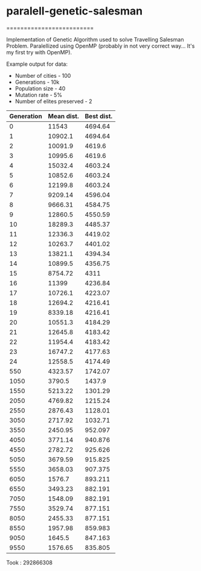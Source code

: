 # paralell-genetic-salesman #
=========================

Implementation of Genetic Algorithm used to solve Travelling Salesman Problem.
Paralellized using OpenMP (probably in not very correct way... It's my first try with OpenMP).

Example output for data:

* Number of cities - 100
* Generations - 10k
* Population size - 40
* Mutation rate - 5%
* Number of elites preserved - 2




 |Generation     | Mean dist. | Best dist.|
 |----|----------|------------|
 | 0             | 11543    | 4694.64 |
 | 1             | 10902.1  | 4694.64 |
 | 2             | 10091.9  | 4619.6 |
 | 3             | 10995.6  | 4619.6 |
 | 4             | 15032.4  | 4603.24 |
 | 5             | 10852.6  | 4603.24 |
 | 6             | 12199.8  | 4603.24 |
 | 7             | 9209.14  | 4596.04 |
 | 8             | 9666.31  | 4584.75 |
 | 9             | 12860.5  | 4550.59 |
 | 10            | 18289.3  | 4485.37 |
 | 11            | 12336.3  | 4419.02 |
 | 12            | 10263.7  | 4401.02 |
 | 13            | 13821.1  | 4394.34 |
 | 14            | 10899.5  | 4356.75 |
 | 15            | 8754.72  | 4311 |
 | 16            | 11399    | 4236.84 |
 | 17            | 10726.1  | 4223.07 |
 | 18            | 12694.2  | 4216.41 |
 | 19            | 8339.18  | 4216.41 |
 | 20            | 10551.3  | 4184.29 |
 | 21 | 12645.8  | 4183.42 |
 | 22 | 11954.4 | 4183.42 |
 | 23 | 16747.2 | 4177.63 |
 | 24 | 12558.5 | 4174.49
 | 550 | 4323.57 | 1742.07
 | 1050 | 3790.5 | 1437.9
 | 1550 | 5213.22 | 1301.29
 | 2050 | 4769.82 | 1215.24
 | 2550 | 2876.43 | 1128.01
 | 3050 | 2717.92 | 1032.71
 | 3550 | 2450.95 | 952.097
 | 4050 | 3771.14 | 940.876
 | 4550 | 2782.72 | 925.626
 | 5050 | 3679.59 | 915.825
 | 5550 | 3658.03 | 907.375
 | 6050 | 1576.7 | 893.211
 | 6550 | 3493.23 | 882.191
 | 7050 | 1548.09 | 882.191
 | 7550 | 3529.74 | 877.151
 | 8050 | 2455.33 | 877.151
 | 8550 | 1957.98 | 859.983
 | 9050 | 1645.5 | 847.163
 | 9550 | 1576.65 | 835.805

Took  :  292866308





